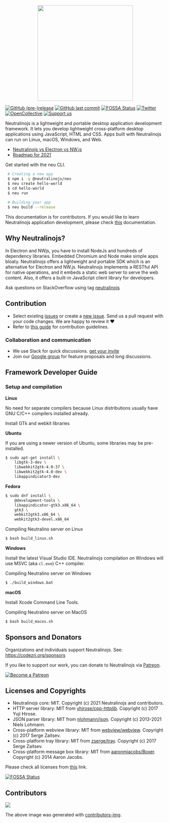 <div align="center">
  <img src="https://cdn.rawgit.com/neutralinojs/neutralinojs.github.io/b667f2c2/docs/nllogo.png" style="width:300px;"/>
</div>

[![GitHub (pre-)release](https://img.shields.io/github/release/neutralinojs/neutralinojs/all.svg)](https://github.com/neutralinojs/neutralinojs/releases)
[![GitHub last commit](https://img.shields.io/github/last-commit/neutralinojs/neutralinojs.svg)](https://github.com/neutralinojs/neutralinojs/commits/master)
[![FOSSA Status](https://app.fossa.com/api/projects/git%2Bgithub.com%2Fneutralinojs%2Fneutralinojs.svg?type=shield)](https://app.fossa.com/projects/git%2Bgithub.com%2Fneutralinojs%2Fneutralinojs?ref=badge_shield)
[![Twitter](https://img.shields.io/twitter/url/https/github.com/neutralinojs/neutralinojs.svg?style=social)](https://twitter.com/intent/tweet?text=NeutralinoJs%20is%20a%20portable%20and%20lightweight%20framework%20which%20lets%20you%20to%20develop%20apps%20with%20native%20functions%20that%20can%20run%20inside%20web%20browsers.%20Check%20it%20out:&url=https%3A%2F%2Fgithub.com%2Fneutralinojs%2Fneutralinojs)
[![OpenCollective](https://opencollective.com/neutralinojs/backers/badge.svg)](#backers) 
<a href="https://opencollective.com/neutralinojs"><img src="https://img.shields.io/badge/Support%20us-Open%20Collective-41B883.svg" alt="Support us"></a>

Neutralinojs is a lightweight and portable desktop application development framework. It lets you develop lightweight cross-platform desktop applications using JavaScript, HTML and CSS. Apps built with Neutralinojs can run on Linux, macOS, Windows, and Web.

- [Neutralinojs vs Electron vs NW.js](https://github.com/neutralinojs/evaluation)
- [Roadmap for 2021](https://github.com/neutralinojs/roadmap#roadmapplan-2021)

Get started with the neu CLI.

```bash
 # Creating a new app
 $ npm i -g @neutralinojs/neu
 $ neu create hello-world
 $ cd hello-world
 $ neu run
 
 # Building your app
 $ neu build --release
```

This documentation is for contributors. If you would like to learn Neutralinojs application development, please check [this](https://neutralino.js.org/docs) documentation.
 
## Why Neutralinojs? 

In Electron and NWjs, you have to install NodeJs and hundreds of dependency libraries. Embedded Chromium and Node make simple apps bloaty. Neutralinojs offers a lightweight and portable SDK which is an alternative for Electron and NW.js. Neutralinojs implements a RESTful API for native operations, and it embeds a static web server to serve the web content. Also, it offers a built-in JavaScript client library for developers.

Ask questions on StackOverflow using tag [neutralinojs](https://stackoverflow.com/questions/tagged/neutralinojs)

## Contribution

- Select existing [issues](https://github.com/neutralinojs/neutralinojs/issues) or create a [new issue](https://github.com/neutralinojs/neutralinojs/issues/new). Send us a pull request with your code changes. We are happy to review it ❤️
- Refer to [this guide](https://github.com/neutralinojs/neutralinojs/blob/master/CONTRIBUTING.md) for contribution guidelines.

### Collaboration and communication

- We use Slack for quick discussions. [get your invite](https://join.slack.com/t/neutralinojs/shared_invite/zt-b7mbivj5-pKpO6U5drmeT68vKD_pc6w)
- Join our [Google group](https://groups.google.com/forum/#!forum/neutralinojs) for feature proposals and long discussions.

## Framework Developer Guide

### Setup and compilation

**Linux**

No need for separate compilers because Linux distributions usually have GNU C/C++ compilers installed already.

Install GTk and webkit libraries

**Ubuntu**

If you are using a newer version of Ubuntu, some libraries may be pre-installed.

```bash
$ sudo apt-get install \ 
    libgtk-3-dev \ 
    libwebkit2gtk-4.0-37 \ 
    libwebkit2gtk-4.0-dev \
    libappindicator3-dev
```

**Fedora**

```bash
$ sudo dnf install \
    @development-tools \
    libappindicator-gtk3.x86_64 \
    gtk3 \
    webkit2gtk3.x86_64 \
    webkit2gtk3-devel.x86_64
```

Compiling Neutralino server on Linux

```bash
$ bash build_linux.sh
```

**Windows**

Install the latest Visual Studio IDE. Neutralinojs compilation on Windows will use MSVC (aka `cl.exe`) C++ compiler. 

Compiling Neutralino server on Windows

```bash
$ ./build_windows.bat
```

**macOS**

Install Xcode Command Line Tools.

Compiling Neutralino server on MacOS

```bash
$ bash build_macos.sh
```

## Sponsors and Donators

Organizations and individuals support Neutralinojs. See: https://codezri.org/sponsors

If you like to support our work, you can donate to Neutralinojs via [Patreon](https://www.patreon.com/shalithasuranga).

[![Become a Patreon](https://c5.patreon.com/external/logo/become_a_patron_button.png)](https://www.patreon.com/shalithasuranga)

## Licenses and Copyrights

- Neutralinojs core: MIT. Copyright (c) 2021 Neutralinojs and contributors.
- HTTP server library: MIT from [yhirose/cpp-httplib](https://github.com/yhirose/cpp-httplib). Copyright (c) 2017 Yuji Hirose.
- JSON parser library: MIT from [nlohmann/json](https://github.com/nlohmann/json). Copyright (c) 2013-2021 Niels Lohmann.
- Cross-platform webview library: MIT from [webview/webview](https://github.com/webview/webview). Copyright (c) 2017 Serge Zaitsev. 
- Cross-platform tray library: MIT from [zserge/tray](https://github.com/zserge/tray). Copyright (c) 2017 Serge Zaitsev. 
- Cross-platform message box library: MIT from [aaronmjacobs/Boxer](https://github.com/aaronmjacobs/Boxer). Copyright (c) 2014 Aaron Jacobs.

Please check all licenses from [this](LICENSE) link.


[![FOSSA Status](https://app.fossa.com/api/projects/git%2Bgithub.com%2Fneutralinojs%2Fneutralinojs.svg?type=large)](https://app.fossa.com/projects/git%2Bgithub.com%2Fneutralinojs%2Fneutralinojs?ref=badge_large)

## Contributors

<a href="https://github.com/neutralinojs/neutralinojs/graphs/contributors">
  <img src="https://contributors-img.firebaseapp.com/image?repo=neutralinojs/neutralinojs" />
</a>

The above image was generated with [contributors-img](https://contributors-img.firebaseapp.com).
